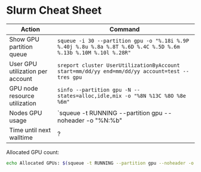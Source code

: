 # Slurm Cheat Sheet

| Action                              | Command                                                                                                             |
| ----------------------------------- | ------------------------------------------------------------------------------------------------------------------ |
| Show GPU partition queue         | `squeue -i 30 --partition gpu -o "%.18i %.9P %.40j %.8u %.8a %.8T %.6D %.4C %.5D %.6m %.13b %.10M %.10l %.28R"`   |
| User GPU utilization per account | `sreport cluster UserUtilizationByAccount start=mm/dd/yy end=mm/dd/yy account=test --tres gpu`                        |
| GPU node resource utilization    | `sinfo --partition gpu -N --states=alloc,idle,mix -o "%8N %13C %8O %8e %6m"`                                           |
| Nodes GPU usage                  | `squeue -t RUNNING --partition gpu --noheader -o "%N:%b" | awk -F : '{ seen[$1] += $3 } END { for (i in seen) print i ":" seen[i] }' | sort` |
| Time until next walltime         | ?                                                                                                                     |

Allocated GPU count:

```bash
echo Allocated GPUs: $(squeue -t RUNNING --partition gpu --noheader -o "%D %b" | cut -c 3-6 --complement | awk '{ print $1*$2 }' | awk '{s+=$1} END {print s}')/$(sinfo --partition gpu -N --states=alloc,idle,mix --noheader -o "%G" | cut -d : -f 3 | awk '{s+=$1} END {print s}')
```
